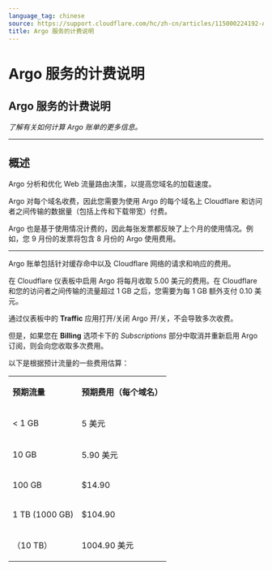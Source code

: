 ```yaml
---
language_tag: chinese
source: https://support.cloudflare.com/hc/zh-cn/articles/115000224192-Argo-%E6%9C%8D%E5%8A%A1%E7%9A%84%E8%AE%A1%E8%B4%B9%E8%AF%B4%E6%98%8E
title: Argo 服务的计费说明
---
```


# Argo 服务的计费说明

## Argo 服务的计费说明

_了解有关如何计算 Argo 账单的更多信息。_

___

## 概述

Argo 分析和优化 Web 流量路由决策，以提高您域名的加载速度。

Argo 对每个域名收费，因此您需要为使用 Argo 的每个域名上 Cloudflare 和访问者之间传输的数据量（包括上传和下载带宽）付费。

Argo 也是基于使用情况计费的，因此每张发票都反映了上个月的使用情况。例如，您 9 月份的发票将包含 8 月份的 Argo 使用费用。

___

Argo 账单包括针对缓存命中以及 Cloudflare 网络的请求和响应的费用。

在 Cloudflare 仪表板中启用 Argo 将每月收取 5.00 美元的费用。在 Cloudflare 和您的访问者之间传输的流量超过 1 GB 之后，您需要为每 1 GB 额外支付 0.10 美元。

通过仪表板中的 **Traffic** 应用打开/关闭 Argo 开/关，不会导致多次收费。

但是，如果您在 **Billing** 选项卡下的 _Subscriptions_ 部分中取消并重新启用 Argo 订阅，则会向您收取多次费用。

以下是根据预计流量的一些费用估算：

<table><tbody><tr><td><p><strong>预期流量</strong></p></td><td><p><strong>预期费用（每个域名）</strong></p></td></tr><tr><td><p>&lt; 1 GB</p></td><td><p>5 美元</p></td></tr><tr><td><p>10 GB</p></td><td><p>5.90 美元</p></td></tr><tr><td><p>100 GB</p></td><td><p>$14.90</p></td></tr><tr><td><p>1 TB (1000 GB)</p></td><td><p>$104.90</p></td></tr><tr><td><p>（10 TB）</p></td><td><p>1004.90 美元</p></td></tr></tbody></table>
